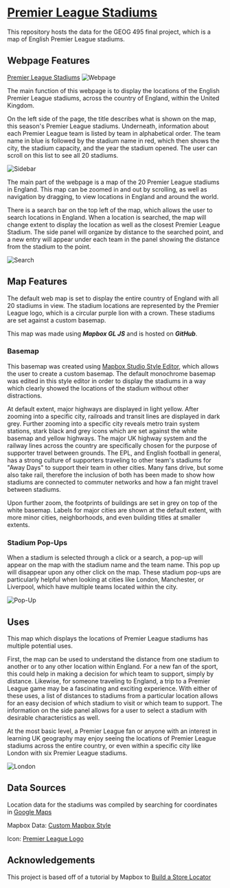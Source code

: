 # [Premier League Stadiums](https://jacobf19.github.io/eplstadiums/)
This repository hosts the data for the GEOG 495 final project, which is a map of English Premier League stadiums.

## Webpage Features
[Premier League Stadiums](https://jacobf19.github.io/eplstadiums/)
![Webpage](https://github.com/jacobf19/eplstadiums/blob/main/fullwebpage.png)

The main function of this webpage is to display the locations of the English Premier League stadiums, across the country of England, within the United Kingdom. 

On the left side of the page, the title describes what is shown on the map, this season's Premier League stadiums. Underneath, information about each Premier League team is listed by team in alphabetical order. The team name in blue is followed by the stadium name in red, which then shows the city, the stadium capacity, and the year the stadium opened. The user can scroll on this list to see all 20 stadiums. 

![Sidebar](https://github.com/jacobf19/eplstadiums/blob/main/fullsidebar.png)

The main part of the webpage is a map of the 20 Premier League stadiums in England. This map can be zoomed in and out by scrolling, as well as navigation by dragging, to view locations in England and around the world. 

There is a search bar on the top left of the map, which allows the user to search locations in England. When a location is searched, the map will change extent to display the location as well as the closest Premier League Stadium. The side panel will organize by distance to the searched point, and a new entry will appear under each team in the panel showing the distance from the stadium to the point. 

![Search](https://github.com/jacobf19/eplstadiums/blob/main/stadiumsearch.png)

## Map Features
The default web map is set to display the entire country of England with all 20 stadiums in view. The stadium locations are represented by the Premier League logo, which is a circular purple lion with a crown. These stadiums are set against a custom basemap.

This map was made using ***Mapbox GL JS*** and is hosted on ***GitHub***.

### Basemap
This basemap was created using [Mapbox Studio Style Editor](https://studio.mapbox.com/styles/jacobf19/ckwigbmr25a4c14rx05emxggb/edit/#11.71/51.5063/-0.0888), which allows the user to create a custom basemap. The default monochrome basemap was edited in this style editor in order to display the stadiums in a way which clearly showed the locations of the stadium without other distractions. 

At default extent, major highways are displayed in light yellow. After zooming into a specific city, railroads and transit lines are displayed in dark grey. Further zooming into a specific city reveals metro train system stations, stark black and grey icons which are set against the white basemap and yellow highways. The major UK highway system and the railway lines across the country are specifically chosen for the purpose of supporter travel between grounds. The EPL, and English football in general, has a strong culture of supporters traveling to other team's stadiums for "Away Days" to support their team in other cities. Many fans drive, but some also take rail, therefore the inclusion of both has been made to show how stadiums are connected to commuter networks and how a fan might travel between stadiums. 

Upon further zoom, the footprints of buildings are set in grey on top of the white basemap. Labels for major cities are shown at the default extent, with more minor cities, neighborhoods, and even building titles at smaller extents. 

### Stadium Pop-Ups
When a stadium is selected through a click or a search, a pop-up will appear on the map with the stadium name and the team name. This pop up will disappear upon any other click on the map. These stadium pop-ups are particularly helpful when looking at cities like London, Manchester, or Liverpool, which have multiple teams located within the city. 

![Pop-Up](https://github.com/jacobf19/eplstadiums/blob/main/search.png)

## Uses
This map which displays the locations of Premier League stadiums has multiple potential uses.

First, the map can be used to understand the distance from one stadium to another or to any other location within England. For a new fan of the sport, this could help in making a decision for which team to support, simply by distance. Likewise, for someone traveling to England, a trip to a Premier League game may be a fascinating and exciting experience. With either of these uses, a list of distances to stadiums from a particular location allows for an easy decision of which stadium to visit or which team to support. The information on the side panel allows for a user to select a stadium with desirable characteristics as well.

At the most basic level, a Premier League fan or anyone with an interest in learning UK geography may enjoy seeing the locations of Premier League stadiums across the entire country, or even within a specific city like London with six Premier League stadiums. 

![London](https://github.com/jacobf19/eplstadiums/blob/main/london.png)

## Data Sources
Location data for the stadiums was compiled by searching for coordinates in [Google Maps](https://www.google.com/maps)

Mapbox Data: [Custom Mapbox Style](https://studio.mapbox.com/styles/jacobf19/ckwigbmr25a4c14rx05emxggb/edit/#11.71/51.5063/-0.0888)

Icon: [Premier League Logo](https://www.premierleague.com/)

## Acknowledgements
This project is based off of a tutorial by Mapbox to [Build a Store Locator](https://docs.mapbox.com/help/tutorials/building-a-store-locator/)
